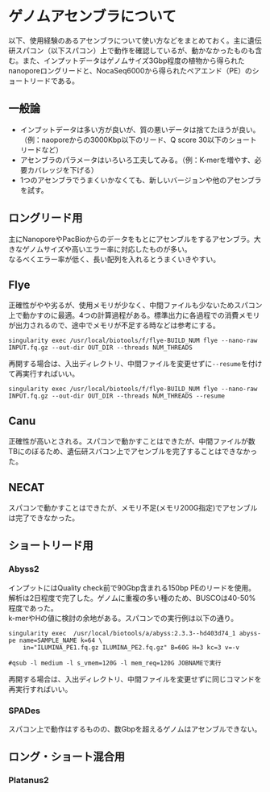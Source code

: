 # ゲノムアセンブラについて

以下、使用経験のあるアセンブラについて使い方などをまとめておく。主に遺伝研スパコン（以下スパコン）上で動作を確認しているが、動かなかったものも含む。また、インプットデータはゲノムサイズ3Gbp程度の植物から得られたnanoporeロングリードと、NocaSeq6000から得られたペアエンド（PE）のショートリードである。

## 一般論
- インプットデータは多い方が良いが、質の悪いデータは捨てたほうが良い。（例：naoporeからの3000Kbp以下のリード、Q score 30以下のショートリードなど）
- アセンブラのパラメータはいろいろ工夫してみる。（例：K-merを増やす、必要カバレッジを下げる）
- 1つのアセンブラでうまくいかなくても、新しいバージョンや他のアセンブラを試す。

## ロングリード用
主にNanoporeやPacBioからのデータをもとにアセンブルをするアセンブラ。大きなゲノムサイズや高いエラー率に対応したものが多い。<br>
なるべくエラー率が低く、長い配列を入れるとうまくいきやすい。

## Flye
正確性がやや劣るが、使用メモリが少なく、中間ファイルも少ないためスパコン上で動かすのに最適。4つの計算過程がある。標準出力に各過程での消費メモリが出力されるので、途中でメモリが不足する時などは参考にする。

```
singularity exec /usr/local/biotools/f/flye-BUILD_NUM flye --nano-raw INPUT.fq.gz --out-dir OUT_DIR --threads NUM_THREADS
```
再開する場合は、入出ディレクトリ、中間ファイルを変更せずに`--resume`を付けて再実行すればいい。
```
singularity exec /usr/local/biotools/f/flye-BUILD_NUM flye --nano-raw INPUT.fq.gz --out-dir OUT_DIR --threads NUM_THREADS --resume
```

## Canu
正確性が高いとされる。スパコンで動かすことはできたが、中間ファイルが数TBにのぼるため、遺伝研スパコン上でアセンブルを完了することはできなかった。

## NECAT
スパコンで動かすことはできたが、メモリ不足(メモリ200G指定)でアセンブルは完了できなかった。

## ショートリード用
### Abyss2

インプットにはQuality check前で90Gbp含まれる150bp PEのリードを使用。解析は2日程度で完了した。ゲノムに重複の多い種のため、BUSCOは40-50%程度であった。<br>
k-merやHの値に検討の余地がある。スパコンでの実行例は以下の通り。

```
singularity exec  /usr/local/biotools/a/abyss:2.3.3--hd403d74_1 abyss-pe name=SAMPLE_NAME k=64 \
    in="ILUMINA_PE1.fq.gz ILUMINA_PE2.fq.gz" B=60G H=3 kc=3 v=-v

#qsub -l medium -l s_vmem=120G -l mem_req=120G JOBNAMEで実行

```
再開する場合は、入出ディレクトリ、中間ファイルを変更せずに同じコマンドを再実行すればいい。

### SPADes
スパコン上で動作はするものの、数Gbpを超えるゲノムはアセンブルできない。

## ロング・ショート混合用
### Platanus2
